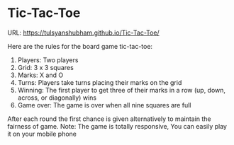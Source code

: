 # Tic-Tac-Toe
URL: https://tulsyanshubham.github.io/Tic-Tac-Toe/

Here are the rules for the board game tic-tac-toe: 
1. Players: Two players
2. Grid: 3 x 3 squares
3. Marks: X and O
4. Turns: Players take turns placing their marks on the grid
5. Winning: The first player to get three of their marks in a row (up, down, across, or diagonally) wins
6. Game over: The game is over when all nine squares are full

After each round the first chance is given alternatively to maintain the fairness of game.
Note: The game is totally responsive, You can easily play it on your mobile phone
